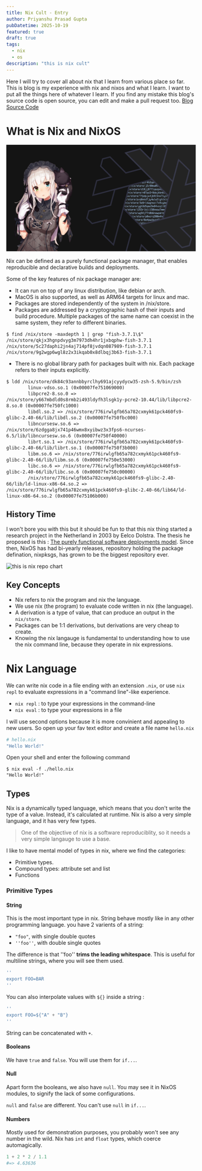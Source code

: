 ```yaml
---
title: Nix Cult - Entry
author: Priyanshu Prasad Gupta
pubDatetime: 2025-10-19
featured: true
draft: true
tags:
  - nix
  - os
description: "this is nix cult"
---
```


Here I will try to cover all about nix that I learn from various place so far.
This is blog is my experience with nix and nixos and what I learn. I want to put
all the things here of whatever I learn. If you find any mistake this blog's
source code is open source, you can edit and make a pull request too.
[Blog Source Code](https://github.com/priyanshoon/www/)

# What is Nix and NixOS
![this is nix](./nix-anime.png)

Nix can be defined as a purely functional package manager, that enables reproducible
and declarative builds and deployments.

Some of the key features of nix package manager are:
- It can run on top of any linux distribution, like debian or arch.
- MacOS is also supported, as well as ARM64 targets for linux and mac.
- Packages are stored independently of the system in /nix/store.
- Packages are addressed by a cryptographic hash of their inputs and build
procedure. Multiple packages of the same name can coexist in the same system,
they refer to different binaries.
```shell
$ find /nix/store -maxdepth 1 | grep "fish-3.7.1\$"
/nix/store/qkjx3hgnpdvyg3m7973dh4hr1jxbqphw-fish-3.7.1
/nix/store/5c27daphi2jn4aj714pf8jvdqn087989-fish-3.7.1
/nix/store/9g2wgp6wgl8z2x3ikqab0x8dlbqj3b63-fish-3.7.1
```
- There is no global library path for packages built with nix. Each package refers
to their inputs explicitly.
```shell
$ ldd /nix/store/dk84c93annbbyrclhy691ajcyydycw35-zsh-5.9/bin/zsh
        linux-vdso.so.1 (0x00007fe751069000)
        libpcre2-8.so.0 => /nix/store/y667mbdld0s8rmb2i493ldyfh3lsgk1y-pcre2-10.44/lib/libpcre2-8.so.0 (0x00007fe750fc1000)
        libdl.so.2 => /nix/store/776irwlgfb65a782cxmyk61pck460fs9-glibc-2.40-66/lib/libdl.so.2 (0x00007fe750fbc000)
        libncursesw.so.6 => /nix/store/6zdgga8jx741p46wmx8xyibwz3x3fps6-ncurses-6.5/lib/libncursesw.so.6 (0x00007fe750f40000)
        librt.so.1 => /nix/store/776irwlgfb65a782cxmyk61pck460fs9-glibc-2.40-66/lib/librt.so.1 (0x00007fe750f3b000)
        libm.so.6 => /nix/store/776irwlgfb65a782cxmyk61pck460fs9-glibc-2.40-66/lib/libm.so.6 (0x00007fe750e53000)
        libc.so.6 => /nix/store/776irwlgfb65a782cxmyk61pck460fs9-glibc-2.40-66/lib/libc.so.6 (0x00007fe750c00000)
        /nix/store/776irwlgfb65a782cxmyk61pck460fs9-glibc-2.40-66/lib/ld-linux-x86-64.so.2 => /nix/store/776irwlgfb65a782cxmyk61pck460fs9-glibc-2.40-66/lib64/ld-linux-x86-64.so.2 (0x00007fe75106b000)
```

## History Time
I won't bore you with this but it should be fun to that this nix thing started
a research project in the Netherland in 2003 by Eelco Dolstra. The thesis he
proposed is this : [The purely functional software deployments model](https://edolstra.github.io/pubs/phd-thesis.pdf).
Since then, NixOS has had bi-yearly releases, repository holding the package defination, nixpksgs, has grown to be
the biggest repository ever.

![this is nix repo chart](https://repology.org/graph/map_repo_size_fresh.svg)

## Key Concepts
- Nix refers to nix the program and nix the language.
- We use nix (the program) to evaluate code written in nix (the language).
- A derivation is a type of value, that can produce an output in the `nix/store`.
- Packages can be 1:1 derivations, but derivations are very cheap to create.
- Knowing the nix langauge is fundamental to understanding how to use the nix command line,
because they operate in nix expressions.

# Nix Language
We can write nix code in a file ending with an extension `.nix`, or use `nix repl` to evaluate expressions
in a "command line"-like experience.

- `nix repl` : to type your expressions in the command-line
- `nix eval` : to type your expressions in a file

I will use second options because it is more convinient and appealing to new users. So open up your
fav text editor and create a file name `hello.nix`

```nix
# hello.nix
"Hello World!"
```

Open your shell and enter the following command

```shell
$ nix eval -f ./hello.nix
"Hello World!"
```

## Types
Nix is a dynamically typed language, which means that you don't write the type of a value.
Instead, it's calculated at runtime. Nix is also a very simple language, and it has very few types.

> One of the objective of nix is a software reproduciblity, so it needs a very simple langauge to use a base.

I like to have mental model of types in nix, where we find the categories:
- Primitive types.
- Compound types: attribute set and list
- Functions

### Primitive Types
#### String
This is the most important type in nix. String behave mostly like in any other programming language. you
have 2 varients of a string:
- `"foo"`, with single double quotes
- `''foo''`, with double single quotes

The difference is that ''foo'' **trims the leading whitespace**. This is useful for multiline strings,
where you will see them used.

```nix
''
export FOO=BAR
''
```

You can also interpolate values with `${}` inside a string :

```nix
''
export FOO=${"A" + "B"}
''
```
String can be concatenated with `+`.

#### Booleans
We have `true` and `false`. You will use them for `if...`.

#### Null
Apart form the booleans, we also have `null`. You may see it in NixOS modules, to signify the lack of some
configurations.

`null` and `false` are different. You can't use `null` in `if...`.

#### Numbers
Mostly used for demonstration purposes, you probably won't see any number in the wild. Nix has `int` and `float`
types, which coerce automagically.

```nix
1 + 2 * 2 / 1.1
#=> 4.63636
```
